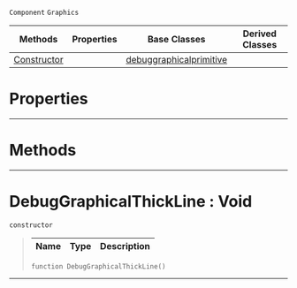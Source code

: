  `Component` `Graphics`



|Methods|Properties|Base Classes|Derived Classes|
|---|---|---|---|
|[ Constructor](https://github.com/PlasmaEngine/PlasmaDocs/blob/master/code_reference/class_reference/debuggraphicalthickline.markdown#debuggraphicalthickline)| |[debuggraphicalprimitive](https://github.com/PlasmaEngine/PlasmaDocs/blob/master/code_reference/class_reference/debuggraphicalprimitive.markdown)| |


 #  Properties


---  
 #  Methods


---  
 #  DebugGraphicalThickLine : Void

 `constructor`

> 
> |Name|Type|Description|
> |---|---|---|
> ``` lang=cpp, name=Lightning
> function DebugGraphicalThickLine()
> ``` 


---  
 

 
